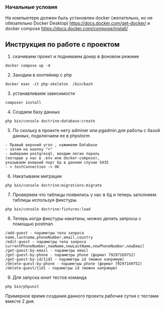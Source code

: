 ### Начальные условия ###
На компьютере должен быть установлен docker (желательно, но не обязательно Docker Desktop)  https://docs.docker.com/get-docker/
и docker compose https://docs.docker.com/compose/install/



## Инструкция по работе с проектом ##
1. скачиваем проект и поднимаем докер в фоновом режиме

```
docker compose up -d
```
2. Заходим в контейнер с php
```
docker exec -it php-skeleton  /bin/bash
```
3. устанавливаем зависимости
```
composer install
```
4. Создаем базу данных
```
php bin/console doctrine:database:create
```
5. По скольку в проекте нету adminer или pgadmin для работы с 
базой данных, подключаем ее в phpstorm
```
- Правый верхний угол , нажимаем Database
- затем на кнопку "+"
- выбираем postgresql, вводим логин пароль 
(которые у нас в .env или docker-compose),
указываем внешний порт бд в данном случае 5435
- > testConnection -> OK
```
6. Накатываем миграции
```
php bin/console doctrine:migrations:migrate
```

7. Проверяем что таблицы появились у нас в бд и
теперь заполняем таблицы используя фикстуры
```
php bin/console doctrine:fixtures:load
```

8. Теперь когда фикстуры накатаны, можно делать запросы
с помощью postman
```
/add-guest - параметры тела запроса name,lastname,phoneNumber,email,country
/edit-guest - параметры тела запроса 
currentPhoneNumber,newName,newLastName,newPhoneNumber,newEmail
/get-guest-by-email - параметры email
/get-guest-by-phone - параметры phone (формат 79297169752)
/get-guest-by-id/{id} - параметры id (можно напрямую)
/delete-guest-by-phone - параметры phone (формат 79297169752)
/delete-guest/{id} - параметры id (можно напрямую)
```

9. Для запуска юнит тестов команда
```
php bin/phpunit
```

Примерное время создания данного проекта рабочие сутки с тестами вместе 2 дня.


